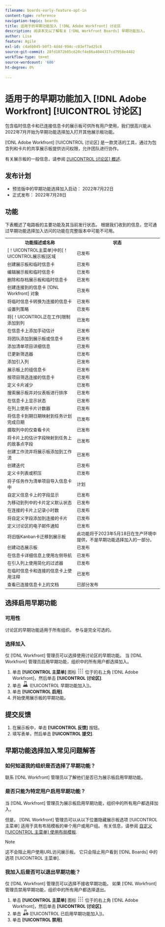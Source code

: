 ```yaml
---
filename: boards-early-feature-opt-in
content-type: reference
navigation-topic: boards
title: 适用于的早期功能加入 [!DNL Adobe Workfront] 讨论区
description: 阅读本文以了解有关 [!DNL Workfront Boards] 早期功能加入。
author: Lisa
feature: Agile
exl-id: c4a6b045-b0f3-4d4d-994c-c03ef7ad25c8
source-git-commit: 28fd1872b05c620cf4e86a4044317cd7958e4482
workflow-type: tm+mt
source-wordcount: '686'
ht-degree: 0%

---
```


# 适用于的早期功能加入 [!DNL Adobe Workfront] [!UICONTROL 讨论区]

包含临时信息卡和已连接信息卡的展示板可供所有用户使用，我们很高兴能从2022年7月开始为早期功能选择加入打开其他展示板功能。

[!DNL Adobe Workfront] [!UICONTROL 讨论区] 是一款灵活的工具，通过为包含列和卡片的共享展示板提供访问权限，允许团队进行协作。

有关展示板的一般信息，请参阅 [[!UICONTROL 讨论区] 概述](/help/quicksilver/agile/boards-overview.md).

## 发布计划

* 预览版中的早期功能选择加入启动： 2022年7月22日
* 正式发布： 2022年7月28日

## 功能

下表概述了电路板的主要功能及其当前发行状态。 根据我们收到的信息，您可通过早期功能选择加入访问的功能在完整版本中可能不可用。

<table style="table-layout:auto"> 
 <tbody> 
  <tr> 
   <th><strong>功能描述或名称</strong></th>
   <th><strong>状态</strong></th> 
  </tr>
  <tr>
   <td>[！UICONTROL主菜单]中的[！UICONTROL展示板]区域</td>
   <td>已发布</td>
  </tr>
    <tr>
   <td>创建展示板和临时信息卡</td>
   <td>已发布</td>
  </tr>
  <tr>
   <td>编辑展示板和临时信息卡</td>
   <td>已发布</td>
  </tr>
  <tr>
   <td>删除和存档展示板和临时信息卡</td>
   <td>已发布</td>
  </tr>
  <tr>
   <td>创建连接到的信息卡 [!DNL Workfront] 对象</td>
   <td>已发布</td>
  </tr>
  <tr>
   <td>将临时信息卡转换为连接的信息卡</td>
   <td>已发布</td>
  </tr>
  <tr>
   <td>设置列策略</td>
   <td>已发布</td>
  </tr>
  <tr>
   <td>将[！UICONTROL正在工作]限制添加到列</td>
   <td>已发布</td>
  </tr>
  <tr>
   <td>在信息卡上添加手动估计</td>
   <td>已发布</td>
  </tr>
  <tr>
   <td>将团队添加到展示板或信息卡</td>
   <td>已发布</td>
  </tr>
  <tr>
   <td>添加清单项目详细信息</td>
   <td>已发布</td>
  </tr>
  <tr>
   <td>已更新筛选器</td>
   <td>已发布</td>
  </tr>
  <tr>
   <td>添加引入列</td>
   <td>已发布</td>
  </tr>
  <tr>
   <td>展示板上的组信息卡</td>
   <td>已发布</td>
  </tr>
  <tr>
   <td>按项目筛选连接的信息卡</td>
   <td>已发布</td>
  </tr>
  <tr>
   <td>定义卡片减少</td>
   <td>已发布</td>
  </tr>
  <tr>
   <td>搜索展示板并对仪表板进行排序</td>
   <td>已发布</td>
  </tr>
  <tr>
   <td>在信息卡上显示状态</td>
   <td>已发布</td>
  </tr>
  <tr>
   <td>在列上使用卡片计数器</td>
   <td>已发布</td>
  </tr>
  <tr>
   <td>将信息卡到期日期映射到任务计划完成日期</td>
   <td>已发布</td>
  </tr>
  <tr>
   <td>摄取列中的仅查看卡片</td>
   <td>已发布</td>
  </tr>
  <tr>
   <td>将卡片上的估计字段映射到任务上的故事点字段</td>
   <td>已发布</td>
  </tr>
  <tr>
   <td>创建工作流并将展示板添加到工作流</td>
   <td>已发布</td>
  </tr>
  <tr>
   <td>创建迭代</td>
   <td>已发布</td>
  </tr>
  <tr>
   <td>定义卡列表或积压</td>
   <td>已发布</td>
  </tr>
  <tr>
   <td>将子任务作为清单项目导入信息卡中</td>
   <td>计划</td>
  </tr>
  <tr>
   <td>自定义信息卡上的字段显示</td>
   <td>已发布</td>
  </tr>  
  <tr>
   <td>为移动到列中的卡片定义默认状态</td>
   <td>已发布</td>
  </tr>
  <tr>
   <td>在连接的卡片上记录小时数</td>
   <td>已发布</td>
  </tr>
  <tr>
   <td>将自定义字段添加到连接的卡片</td>
   <td>已发布</td>
  </tr>
  <tr>
   <td>定义讨论区的电子邮件通知</td>
   <td>已发布</td>
  </tr>
  <tr>
   <td>将旧版Kanban卡迁移到展示板</td>
   <td>此功能将于2023年5月18日在生产环境中提供，不是早期功能选择加入的一部分。</td>
  </tr>
  <tr>
   <td>创建动态展示板</td>
   <td>已发布</td>
  </tr>
  <tr>
   <td>在信息卡详细信息上使用左侧导航</td>
   <td>已发布</td>
  </tr>
  <tr>
   <td>在引入列上使用简化的过滤器</td>
   <td>已发布</td>
  </tr>
  <tr>
   <td>在临时信息卡和连接的信息卡上使用注释</td>
   <td>已发布</td>
  </tr>
  <tr>
   <td>查看已连接信息卡上的文档</td>
   <td>已部分发布</td>
  </tr>
 </tbody> 
</table>

## 选择启用早期功能

### 可用性

讨论区的早期功能适用于所有组织。 参与是完全可选的。

### 选择加入

仅 [!DNL Workfront] 管理员可以选择使用讨论区的早期功能。 当 [!DNL Workfront] 管理员启用早期功能，组织中的所有用户都选择加入。

1. 单击 **[!UICONTROL 主菜单]** 图标 ![](assets/main-menu-icon.png) 位于的右上角 [!DNL Adobe Workfront]，然后单击 **[!UICONTROL 讨论区]**.
1. 单击 ![早期功能加入](assets/early-feature-opt-in-not-enabled.png) ([!UICONTROL 早期功能加入])。
1. 单击 **[!UICONTROL 启用]**.
1. 开始使用展示板的早期功能。

## 提交反馈

1. 在展示板中，单击 **[!UICONTROL 反馈]** 按钮。
1. 填写表单，然后单击 **[!UICONTROL 提交]**.

## 早期功能选择加入常见问题解答

### 如何知道我的组织是否选择了早期功能？

联系 [!DNL Workfront] 管理员以了解他们是否已为展示板启用早期功能。

### 是否只能为特定用户启用早期功能？

当 [!DNL Workfront] 管理员为展示板启用早期功能，组织中的所有用户都选择加入。

但是， [!DNL Workfront] 管理员可以从以下位置隐藏展示板选项 [!UICONTROL 主菜单] 适用于具有布局模板的单个用户或用户组。 有关信息，请参阅 [自定义 [!UICONTROL 主菜单] 使用布局模板](/help/quicksilver/administration-and-setup/customize-workfront/use-layout-templates/customize-main-menu.md).

>[!NOTE]
>
>这不会阻止用户使用URL访问展示板。 它只会阻止用户看到 [!DNL Boards] 中的选项 [!UICONTROL 主菜单].

### 我加入后是否可以退出早期功能？

仅 [!DNL Workfront] 管理员可以选择不接收早期功能。 如果 [!DNL Workfront] 管理员禁用早期功能，组织中的所有用户都选择退出。

1. 单击 **[!UICONTROL 主菜单]** 图标 ![](assets/main-menu-icon.png) 位于的右上角 [!DNL Adobe Workfront]，然后单击 **[!UICONTROL 讨论区]**.
1. 单击 ![已启用早期功能加入](assets/early-feature-opt-in-enabled.png) ([!UICONTROL 已启用早期功能加入])。
1. 单击 **[!UICONTROL 禁用]**.
